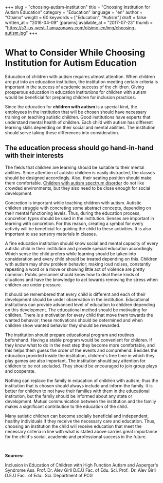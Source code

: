 +++
slug = "choosing-autism-institution"
title = "Choosing Institution for Autism Education"
category = "Education"
language = "en"
author = "Otsimo"
weight = 60
keywords = ["Education", "Autism"]
draft = false
written_at = "2016-04-09"
[params]
available_at = "2017-07-23"
thumb = "https://s3-us-west-1.amazonaws.com/otsimo-en/img/choosing-autism.jpg"
+++

# What to Consider While Choosing Institution for Autism Education  

Education of children with autism requires utmost attention. When children are put into an education institution, the institution meeting certain criteria is important in the success of academic success of the children. Giving prosperous education in education institutions for children with autism would be beneficial for preparing children for inclusion practices.

Since the education for **children with autism** is a special kind, the employees in the institution that will be chosen should have necessary training on teaching autistic children. Good institutions have experts that understand mental health of children. Each child with autism has different learning skills depending on their social and mental abilities. The institution should serve taking these differences into consideration.


## The education process should go hand-in-hand with their interests

The fields that children are learning should be suitable to their mental abilities. Since attention of autistic children is easily distracted, the classes should be designed accordingly. Also, their seating position should make them comfortable. [Children with autism spectrum disorder](/typical-characteristics-autism-spectrum-disorder/) do not like crowded environments, but they also need to be close enough for social development.

Concretion is important while teaching children with autism. Autistic children struggle with concreting some abstract concepts, depending on their mental functioning levels. Thus, during the education process, concretion types should be used in the institution. Senses are important in learning with concretion. For this reason, creating a symbol for every activity will be beneficial for guiding the child to these activities. It is also important to use sensory materials in classes.

A fine education institution should know social and mental capacity of every autistic child in their institution and provide special education accordingly. Which sense the child prefers while learning should be taken into consideration and every child should be treated depending on this. Children with autism may show problem behavior; making loud noises, constantly repeating a word or a move or showing little act of violence are pretty common. Public personnel should know how to deal these kinds of situations and have the knowledge to act towards removing the stress when children are under pressure.


It should be remembered that every child is different and each of their development should be under observation in the institution. Educational institutions can provide advanced level of education to children depending on this development. The educational method should be motivating for children. There is a motivation for every child that move them towards the wanted behavior; these motivations should be determined and when children show wanted behavior they should be rewarded.

The institution should prepare educational program and routines beforehand. Having a stable program would be convenient for children. If they know what to do in the next step they become more comfortable, and this helps them guess the order of the events and comprehend. Besides the education provided inside the institution, children's free time in which they play games are also important. The institution should pay attention for children to be not secluded. They should be encouraged to join group plays and cooperate.

Nothing can replace the family in education of children with autism; thus the institution that is chosen should always include and inform the family. It is better for children to not have their families with them in the educational institution, but the family should be informed about any state or development. Mutual communication between the institution and the family makes a significant contribution to the education of the child.

Many autistic children can become socially beneficial and independent, healthy individuals if they receive the necessary care and education. Thus, choosing an institution the child will receive education that meet the necessary criteria in line with what is stated above carries great importance for the child's social, academic and professional success in the future.

 

**Sources:**

Inclusion in Education of Children with High Function Autism and Asperger's Syndrome Ass. Prof. Dr. Alev Girli D.E.Ü Fac. of Edu. Sci. Prof.  Dr. Alev Girli D.E.Ü Fac.  of Edu.  Sci. Department of PCG

